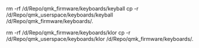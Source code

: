 rm -rf /d/Repo/qmk_firmware/keyboards/keyball
cp -r /d/Repo/qmk_userspace/keyboards/keyball /d/Repo/qmk_firmware/keyboards/.

rm -rf /d/Repo/qmk_firmware/keyboards/klor
cp -r /d/Repo/qmk_userspace/keyboards/klor /d/Repo/qmk_firmware/keyboards/.
